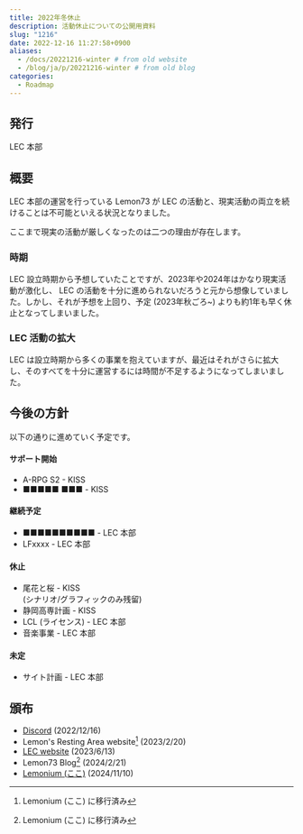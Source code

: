 ```yaml
---
title: 2022年冬休止
description: 活動休止についての公開用資料
slug: "1216"
date: 2022-12-16 11:27:58+0900
aliases:
  - /docs/20221216-winter # from old website
  - /blog/ja/p/20221216-winter # from old blog
categories:
  - Roadmap
---
```


## 発行

LEC 本部

## 概要

LEC 本部の運営を行っている Lemon73 が LEC の活動と、現実活動の両立を続けることは不可能といえる状況となりました。

ここまで現実の活動が厳しくなったのは二つの理由が存在します。

### 時期

LEC 設立時期から予想していたことですが、2023年や2024年はかなり現実活動が激化し、 LEC の活動を十分に進められないだろうと元から想像していました。しかし、それが予想を上回り、予定 (2023年秋ごろ~) よりも約1年も早く休止となってしまいました。

### LEC 活動の拡大

LEC は設立時期から多くの事業を抱えていますが、最近はそれがさらに拡大し、そのすべてを十分に運営するには時間が不足するようになってしまいました。

## 今後の方針

以下の通りに進めていく予定です。

#### サポート開始

- A-RPG S2 - KISS
- ■■■■■ ■■■ - KISS

#### 継続予定

- ■■■■■■■■■■ - LEC 本部
- LFxxxx - LEC 本部

#### 休止

- 尾花と桜 - KISS  
(シナリオ/グラフィックのみ残留)
- 静岡高専計画 - KISS
- LCL (ライセンス) - LEC 本部
- 音楽事業 - LEC 本部

#### 未定

- サイト計画 - LEC 本部

## 頒布

- [Discord](https://discord.com/channels/972718425937952798/984410962931109988/1053138489853628457) (2022/12/16)
- Lemon's Resting Area website[^new-website] (2023/2/20)
- [LEC website](https://lemon73.gitlab.io/docs/20221216) (2023/6/13)
- Lemon73 Blog[^new-website] (2024/2/21)
- [Lemonium (ここ)](./) (2024/11/10)

[^new-website]: Lemonium (ここ) に移行済み

